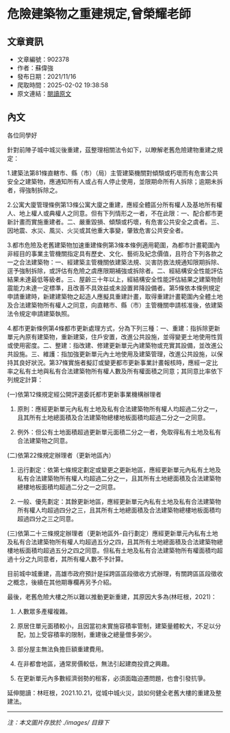 # 危險建築物之重建規定,曾榮耀老師

## 文章資訊
- 文章編號：902378
- 作者：蘇偉強
- 發布日期：2021/11/16
- 爬取時間：2025-02-02 19:38:58
- 原文連結：[閱讀原文](https://real-estate.get.com.tw/Columns/detail.aspx?no=902378)

## 內文
各位同學好

針對前陣子城中城災後重建，茲整理相關法令如下，以瞭解老舊危險建物重建之規定：

1.建築法第81條直轄市、縣（市）（局）主管建築機關對傾頹或朽壞而有危害公共安全之建築物，應通知所有人或占有人停止使用，並限期命所有人拆除；逾期未拆者，得強制拆除之。

2.公寓大廈管理條例第13條公寓大廈之重建，應經全體區分所有權人及基地所有權人、地上權人或典權人之同意。但有下列情形之一者，不在此限：一、配合都市更新計畫而實施重建者。二、嚴重毀損、傾頹或朽壞，有危害公共安全之虞者。三、因地震、水災、風災、火災或其他重大事變，肇致危害公共安全者。

3.都市危險及老舊建築物加速重建條例第3條本條例適用範圍，為都市計畫範圍內非經目的事業主管機關指定具有歷史、文化、藝術及紀念價值，且符合下列各款之一之合法建築物：一、經建築主管機關依建築法規、災害防救法規通知限期拆除、逕予強制拆除，或評估有危險之虞應限期補強或拆除者。二、經結構安全性能評估結果未達最低等級者。三、屋齡三十年以上，經結構安全性能評估結果之建築物耐震能力未達一定標準，且改善不具效益或未設置昇降設備者。第5條依本條例規定申請重建時，新建建築物之起造人應擬具重建計畫，取得重建計畫範圍內全體土地及合法建築物所有權人之同意，向直轄市、縣（市）主管機關申請核准後，依建築法令規定申請建築執照。

4.都市更新條例第4條都市更新處理方式，分為下列三種：一、重建：指拆除更新單元內原有建築物，重新建築，住戶安置，改進公共設施，並得變更土地使用性質或使用密度。二、整建：指改建、修建更新單元內建築物或充實其設備，並改進公共設施。三、維護：指加強更新單元內土地使用及建築管理，改進公共設施，以保持其良好狀況。第37條實施者擬訂或變更都市更新事業計畫報核時，應經一定比率之私有土地與私有合法建築物所有權人數及所有權面積之同意；其同意比率依下列規定計算：

(一)依第12條規定經公開評選委託都市更新事業機構辦理者

1. 原則：應經更新單元內私有土地及私有合法建築物所有權人均超過二分之一，且其所有土地總面積及合法建築物總樓地板面積均超過二分之一之同意。

2. 例外：但公有土地面積超過更新單元面積二分之一者，免取得私有土地及私有合法建築物之同意。

(二)依第22條規定辦理者（更新地區內）

1. 迅行劃定：依第七條規定劃定或變更之更新地區，應經更新單元內私有土地及私有合法建築物所有權人均超過二分之一，且其所有土地總面積及合法建築物總樓地板面積均超過二分之一之同意。

2. 一般、優先劃定：其餘更新地區，應經更新單元內私有土地及私有合法建築物所有權人均超過四分之三，且其所有土地總面積及合法建築物總樓地板面積均超過四分之三之同意。

(三)依第二十三條規定辦理者（更新地區外-自行劃定）應經更新單元內私有土地及私有合法建築物所有權人均超過五分之四，且其所有土地總面積及合法建築物總樓地板面積均超過五分之四之同意。但私有土地及私有合法建築物所有權面積均超過十分之九同意者，其所有權人數不予計算。

目前城中城重建，高雄市政府預計是採跨區區段徵收方式辦理，有關跨區區段徵收之概念，後續在其他期專欄再另予介紹。

最後，老舊危險大樓之所以難以推動更新重建，其原因大多為(林旺根，2021)：

1. 人數眾多產權複雜。

2. 原居住單元面積較小，且因當初未實施容積率管制，建築量體較大，不足以分配，加上受容積率的限制，重建後之總量僧多粥少。

3. 部分屋主無法負擔巨額重建費用。

4. 在非都會地區，通常房價較低，無法引起建商投資之興趣。

5. 在更新單元內多數經濟弱勢的租客，必須面臨迫遷問題，也會引發抗爭。

延伸閱讀：林旺根，2021.10.21，從城中城火災，談如何健全老舊大樓的重建及整建法。

---
*注：本文圖片存放於 ./images/ 目錄下*
